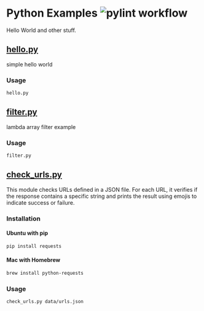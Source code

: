 # Python Examples ![pylint workflow](https://github.com/hofiorg/python_examples/actions/workflows/pylint.yml/badge.svg)

Hello World and other stuff.

## [hello.py](./hello.py)

simple hello world

### Usage

```sh
hello.py
```

## [filter.py](./filter.py)

lambda array filter example

### Usage

```sh
filter.py
```

## [check_urls.py](./check_urls.py)

This module checks URLs defined in a JSON file. For each URL, it verifies if the response
contains a specific string and prints the result using emojis to indicate success or failure.

### Installation

#### Ubuntu with pip

```sh
pip install requests
```

#### Mac with Homebrew

```sh
brew install python-requests
```

### Usage

```sh
check_urls.py data/urls.json
```